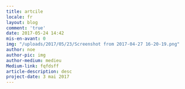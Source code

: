 ```yaml
---
title: artcile
locale: fr
layout: blog
comment: 'true'
date: 2017-05-24 14:42
mis-en-avant: 0
img: "/uploads/2017/05/23/Screenshot from 2017-04-27 16-20-19.png"
author: noe
author-pic: img
author-medium: medieu
Medium-link: fqfdsff
article-description: desc
project-date: 3 mai 2017
---
```

